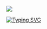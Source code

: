 ![](https://github.com/blackcater/blackcater/raw/main/images/Hi.gif) 


[![Typing SVG](https://readme-typing-svg.herokuapp.com?font=Fira+Code&pause=1000&color=5FF729&width=435&lines=Welcome+to+my+GitHub)](https://git.io/typing-svg)
